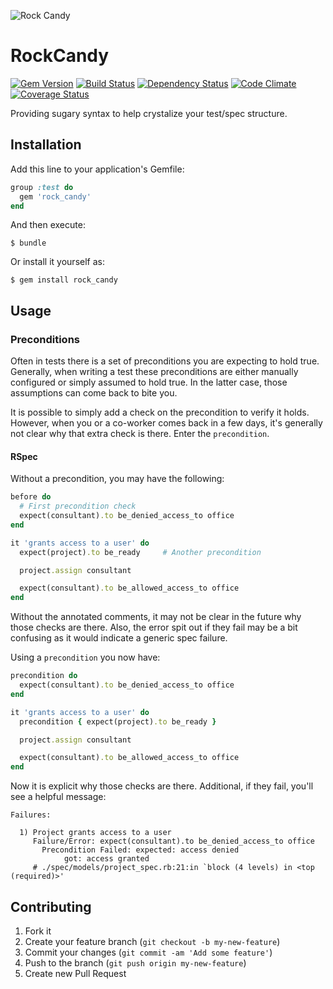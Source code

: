 ![Rock Candy](http://upload.wikimedia.org/wikipedia/commons/thumb/6/6c/Rock-Candy-Sticks.jpg/320px-Rock-Candy-Sticks.jpg)

# RockCandy

[![Gem Version](https://badge.fury.io/rb/rock_candy.png)](http://badge.fury.io/rb/rock_candy)
[![Build Status](https://secure.travis-ci.org/ScrappyAcademy/rock_candy.png?branch=master)](http://travis-ci.org/ScrappyAcademy/rock_candy)
[![Dependency Status](https://gemnasium.com/ScrappyAcademy/rock_candy.png?travis)](https://gemnasium.com/ScrappyAcademy/rock_candy)
[![Code Climate](https://codeclimate.com/github/ScrappyAcademy/rock_candy.png)](https://codeclimate.com/github/ScrappyAcademy/rock_candy)
[![Coverage Status](https://coveralls.io/repos/ScrappyAcademy/rock_candy/badge.png)](https://coveralls.io/r/ScrappyAcademy/rock_candy)

Providing sugary syntax to help crystalize your test/spec structure.


## Installation

Add this line to your application's Gemfile:

```ruby
group :test do
  gem 'rock_candy'
end
```

And then execute:

    $ bundle

Or install it yourself as:

    $ gem install rock_candy

## Usage

### Preconditions

Often in tests there is a set of preconditions you are expecting to hold true.
Generally, when writing a test these preconditions are either manually
configured or simply assumed to hold true. In the latter case, those
assumptions can come back to bite you.

It is possible to simply add a check on the precondition to verify it holds.
However, when you or a co-worker comes back in a few days, it's generally not
clear why that extra check is there. Enter the `precondition`.

#### RSpec

Without a precondition, you may have the following:

```ruby
before do
  # First precondition check
  expect(consultant).to be_denied_access_to office
end

it 'grants access to a user' do
  expect(project).to be_ready     # Another precondition

  project.assign consultant

  expect(consultant).to be_allowed_access_to office
end
```

Without the annotated comments, it may not be clear in the future why those
checks are there. Also, the error spit out if they fail may be a bit confusing
as it would indicate a generic spec failure.

Using a `precondition` you now have:

```ruby
precondition do
  expect(consultant).to be_denied_access_to office
end

it 'grants access to a user' do
  precondition { expect(project).to be_ready }

  project.assign consultant

  expect(consultant).to be_allowed_access_to office
end
```

Now it is explicit why those checks are there. Additional, if they fail, you'll
see a helpful message:

```
Failures:

  1) Project grants access to a user
     Failure/Error: expect(consultant).to be_denied_access_to office
       Precondition Failed: expected: access denied
            got: access granted
     # ./spec/models/project_spec.rb:21:in `block (4 levels) in <top (required)>'
```

## Contributing

1. Fork it
2. Create your feature branch (`git checkout -b my-new-feature`)
3. Commit your changes (`git commit -am 'Add some feature'`)
4. Push to the branch (`git push origin my-new-feature`)
5. Create new Pull Request
